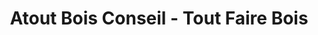 ---
title: "Atout Bois Conseil - Tout Faire Bois"
url: /breteuil/atout-bois-conseil-tout-faire-bois/
shop: à faire soi-même
---